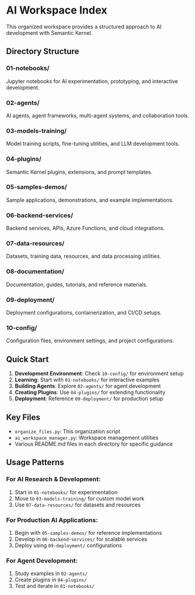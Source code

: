 # AI Workspace Index

This organized workspace provides a structured approach to AI development with Semantic Kernel.

## Directory Structure

### 01-notebooks/
Jupyter notebooks for AI experimentation, prototyping, and interactive development.

### 02-agents/
AI agents, agent frameworks, multi-agent systems, and collaboration tools.

### 03-models-training/
Model training scripts, fine-tuning utilities, and LLM development tools.

### 04-plugins/
Semantic Kernel plugins, extensions, and prompt templates.

### 05-samples-demos/
Sample applications, demonstrations, and example implementations.

### 06-backend-services/
Backend services, APIs, Azure Functions, and cloud integrations.

### 07-data-resources/
Datasets, training data, resources, and data processing utilities.

### 08-documentation/
Documentation, guides, tutorials, and reference materials.

### 09-deployment/
Deployment configurations, containerization, and CI/CD setups.

### 10-config/
Configuration files, environment settings, and project configurations.

## Quick Start

1. **Development Environment**: Check `10-config/` for environment setup
2. **Learning**: Start with `01-notebooks/` for interactive examples
3. **Building Agents**: Explore `02-agents/` for agent development
4. **Creating Plugins**: Use `04-plugins/` for extending functionality
5. **Deployment**: Reference `09-deployment/` for production setup

## Key Files

- `organize_files.py`: This organization script
- `ai_workspace_manager.py`: Workspace management utilities
- Various README.md files in each directory for specific guidance

## Usage Patterns

### For AI Research & Development:
1. Start in `01-notebooks/` for experimentation
2. Move to `03-models-training/` for custom model work
3. Use `07-data-resources/` for datasets and resources

### For Production AI Applications:
1. Begin with `05-samples-demos/` for reference implementations
2. Develop in `06-backend-services/` for scalable services
3. Deploy using `09-deployment/` configurations

### For Agent Development:
1. Study examples in `02-agents/`
2. Create plugins in `04-plugins/`
3. Test and iterate in `01-notebooks/`

